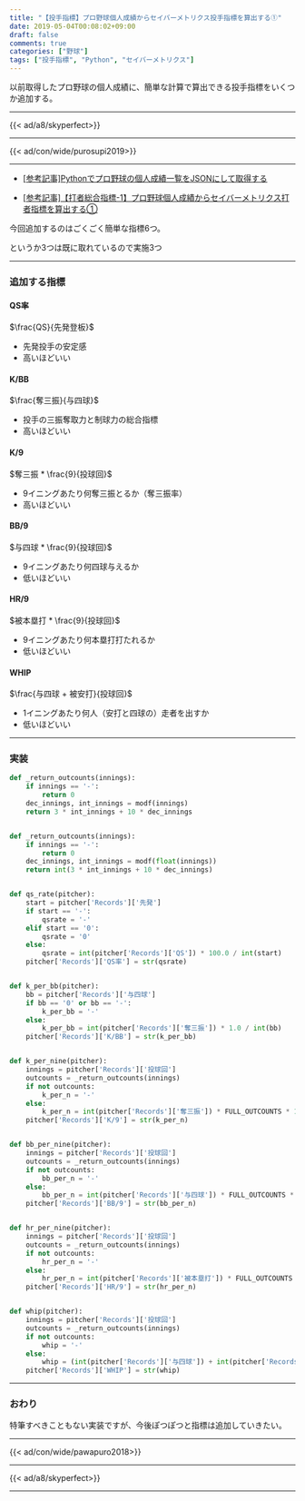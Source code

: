 ```yaml
---
title: "【投手指標】プロ野球個人成績からセイバーメトリクス投手指標を算出する①"
date: 2019-05-04T00:08:02+09:00
draft: false
comments: true
categories: ["野球"]
tags: ["投手指標", "Python", "セイバーメトリクス"]
---
```


以前取得したプロ野球の個人成績に、簡単な計算で算出できる投手指標をいくつか追加する。

<!--more-->

---

{{< ad/a8/skyperfect>}}

---

{{< ad/con/wide/purosupi2019>}}

---

- [[参考記事]Pythonでプロ野球の個人成績一覧をJSONにして取得する](https://www.ted027.com/post/python-personal-records)

- [[参考記事]【打者総合指標-1】プロ野球個人成績からセイバーメトリクス打者指標を算出する①](https://www.ted027.com/post/sabr-2)

今回追加するのはごくごく簡単な指標6つ。

というか3つは既に取れているので実施3つ

---

### 追加する指標

#### QS率

$\frac{QS}{先発登板}$

- 先発投手の安定感
- 高いほどいい

#### K/BB

$\frac{奪三振}{与四球}$

- 投手の三振奪取力と制球力の総合指標
- 高いほどいい

#### K/9

$奪三振 * \frac{9}{投球回}$

- 9イニングあたり何奪三振とるか（奪三振率）
- 高いほどいい

#### BB/9

$与四球 * \frac{9}{投球回}$

- 9イニングあたり何四球与えるか
- 低いほどいい

#### HR/9

$被本塁打 * \frac{9}{投球回}$

- 9イニングあたり何本塁打打たれるか
- 低いほどいい

#### WHIP

$\frac{与四球 + 被安打}{投球回}$

- 1イニングあたり何人（安打と四球の）走者を出すか
- 低いほどいい

---

### 実装

```py:sabr.py
def _return_outcounts(innings):
    if innings == '-':
        return 0
    dec_innings, int_innings = modf(innings)
    return 3 * int_innings + 10 * dec_innings


def _return_outcounts(innings):
    if innings == '-':
        return 0
    dec_innings, int_innings = modf(float(innings))
    return int(3 * int_innings + 10 * dec_innings)


def qs_rate(pitcher):
    start = pitcher['Records']['先発']
    if start == '-':
        qsrate = '-'
    elif start == '0':
        qsrate = '0'
    else:
        qsrate = int(pitcher['Records']['QS']) * 100.0 / int(start)
    pitcher['Records']['QS率'] = str(qsrate)


def k_per_bb(pitcher):
    bb = pitcher['Records']['与四球']
    if bb == '0' or bb == '-':
        k_per_bb = '-'
    else:
        k_per_bb = int(pitcher['Records']['奪三振']) * 1.0 / int(bb)
    pitcher['Records']['K/BB'] = str(k_per_bb)


def k_per_nine(pitcher):
    innings = pitcher['Records']['投球回']
    outcounts = _return_outcounts(innings)
    if not outcounts:
        k_per_n = '-'
    else:
        k_per_n = int(pitcher['Records']['奪三振']) * FULL_OUTCOUNTS * 1.0 / outcounts
    pitcher['Records']['K/9'] = str(k_per_n)


def bb_per_nine(pitcher):
    innings = pitcher['Records']['投球回']
    outcounts = _return_outcounts(innings)
    if not outcounts:
        bb_per_n = '-'
    else:
        bb_per_n = int(pitcher['Records']['与四球']) * FULL_OUTCOUNTS * 1.0 / outcounts
    pitcher['Records']['BB/9'] = str(bb_per_n)


def hr_per_nine(pitcher):
    innings = pitcher['Records']['投球回']
    outcounts = _return_outcounts(innings)
    if not outcounts:
        hr_per_n = '-'
    else:
        hr_per_n = int(pitcher['Records']['被本塁打']) * FULL_OUTCOUNTS * 1.0 / outcounts
    pitcher['Records']['HR/9'] = str(hr_per_n)


def whip(pitcher):
    innings = pitcher['Records']['投球回']
    outcounts = _return_outcounts(innings)
    if not outcounts:
        whip = '-'
    else:
        whip = (int(pitcher['Records']['与四球']) + int(pitcher['Records']['被安打']) * 3 / outcounts
    pitcher['Records']['WHIP'] = str(whip)
```

---

### おわり

特筆すべきこともない実装ですが、今後ぽつぽつと指標は追加していきたい。

---

{{< ad/con/wide/pawapuro2018>}}

---

{{< ad/a8/skyperfect>}}

---